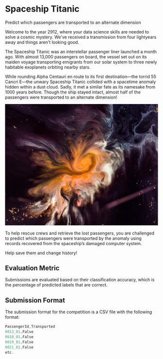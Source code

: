 # Spaceship Titanic

Predict which passengers are transported to an alternate dimension

Welcome to the year 2912, where your data science skills are needed to solve a cosmic mystery. We've received a transmission from four lightyears away and things aren't looking good.

The Spaceship Titanic was an interstellar passenger liner launched a month ago. With almost 13,000 passengers on board, the vessel set out on its maiden voyage transporting emigrants from our solar system to three newly habitable exoplanets orbiting nearby stars.

While rounding Alpha Centauri en route to its first destination—the torrid 55 Cancri E—the unwary Spaceship Titanic collided with a spacetime anomaly hidden within a dust cloud. Sadly, it met a similar fate as its namesake from 1000 years before. Though the ship stayed intact, almost half of the passengers were transported to an alternate dimension!

![alt text](images/image.png)

To help rescue crews and retrieve the lost passengers, you are challenged to predict which passengers were transported by the anomaly using records recovered from the spaceship’s damaged computer system.

Help save them and change history!

## Evaluation Metric

Submissions are evaluated based on their classification accuracy, which is the percentage of predicted labels that are correct.

## Submission Format

The submission format for the competition is a CSV file with the following format:

```javascript
PassengerId,Transported
0013_01,False
0018_01,False
0019_01,False
0021_01,False
etc.
```